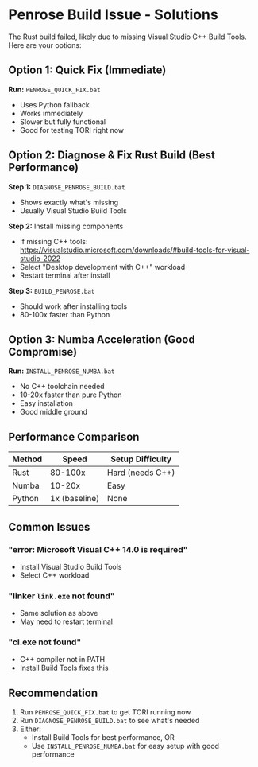 # Penrose Build Issue - Solutions

The Rust build failed, likely due to missing Visual Studio C++ Build Tools. Here are your options:

## Option 1: Quick Fix (Immediate)
**Run:** `PENROSE_QUICK_FIX.bat`
- Uses Python fallback
- Works immediately
- Slower but fully functional
- Good for testing TORI right now

## Option 2: Diagnose & Fix Rust Build (Best Performance)
**Step 1:** `DIAGNOSE_PENROSE_BUILD.bat`
- Shows exactly what's missing
- Usually Visual Studio Build Tools

**Step 2:** Install missing components
- If missing C++ tools: https://visualstudio.microsoft.com/downloads/#build-tools-for-visual-studio-2022
- Select "Desktop development with C++" workload
- Restart terminal after install

**Step 3:** `BUILD_PENROSE.bat`
- Should work after installing tools
- 80-100x faster than Python

## Option 3: Numba Acceleration (Good Compromise)
**Run:** `INSTALL_PENROSE_NUMBA.bat`
- No C++ toolchain needed
- 10-20x faster than pure Python
- Easy installation
- Good middle ground

## Performance Comparison
| Method | Speed | Setup Difficulty |
|--------|-------|------------------|
| Rust | 80-100x | Hard (needs C++) |
| Numba | 10-20x | Easy |
| Python | 1x (baseline) | None |

## Common Issues

### "error: Microsoft Visual C++ 14.0 is required"
- Install Visual Studio Build Tools
- Select C++ workload

### "linker `link.exe` not found"
- Same solution as above
- May need to restart terminal

### "cl.exe not found"
- C++ compiler not in PATH
- Install Build Tools fixes this

## Recommendation
1. Run `PENROSE_QUICK_FIX.bat` to get TORI running now
2. Run `DIAGNOSE_PENROSE_BUILD.bat` to see what's needed
3. Either:
   - Install Build Tools for best performance, OR
   - Use `INSTALL_PENROSE_NUMBA.bat` for easy setup with good performance